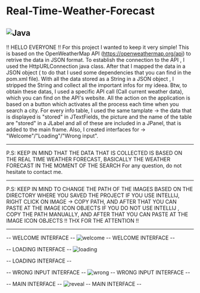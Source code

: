# Real-Time-Weather-Forecast
![Java](https://img.shields.io/badge/Language-Java-orange)
----------------------------------------------------------------------------------------------------------------------------------------------------

!!   HELLO EVERYONE   !!
For this project I wanted to keep it very simple! This is based on the OpenWeatherMap API (https://openweathermap.org/api) to retrive the data in JSON format.
To establish the connection to the API , I used the HttpURLConnection java class.
After that I mapped the data in a JSON object ( to do that I used some dependencies that you can find in the pom.xml file).
With all the data stored as a String in a JSON object , I stripped the String and collect all the important infos for my ideea.
Btw, to obtain these datas, I used a specific API call (Call current weather data), which you can find on the API's website.
All the action on the application is based on a button which activates all the process each time when you search a city.
For every info table, I used the same tamplate -> the data that is displayed is "stored" in JTextFields, the picture and the name of the table are "stored" in a JLabel and all of these are included in a JPanel, that is added to the main frame.
Also, I created interfaces for -> "Welcome"/"Loading"/"Wrong input".

----------------------------------------------------------------------------------------------------------------------------------------------------

P.S: KEEP IN MIND THAT THE DATA THAT IS COLLECTED IS BASED ON THE REAL TIME WEATHER FORECAST, BASICALLY THE WEATHER FORECAST IN THE MOMENT OF THE SEARCH
For any question, do not hesitate to contact me.

----------------------------------------------------------------------------------------------------------------------------------------------------

P.S: KEEP IN MIND TO CHANGE THE PATH OF THE IMAGES BASED ON THE DIRECTORY WHERE YOU SAVED THE PROJECT
IF YOU USE INTELLIJ, RIGHT CLICK ON IMAGE -> COPY PATH, AND AFTER THAT YOU CAN PASTE AT THE IMAGE ICON OBJECTS
IF YOU DO NOT USE INTELLIJ , COPY THE PATH MANUALLY, AND AFTER THAT YOU CAN PASTE AT THE IMAGE ICON OBJECTS
!!  THX FOR THE ATTENTION   !!

----------------------------------------------------------------------------------------------------------------------------------------------------


--   WELCOME INTERFACE   --
![welcome](https://github.com/GengiuRobert/Real-Time-Weather-Forecast/assets/127054806/51d24937-4fc1-4f7b-a208-a4a4bd2efff4)
--   WELCOME INTERFACE   --

--   LOADING INTERFACE   --
![loading](https://github.com/GengiuRobert/Real-Time-Weather-Forecast/assets/127054806/66a87815-e2cb-4463-996a-5ffdd12b5c45)

--   LOADING INTERFACE   --

--   WRONG INPUT INTERFACE   --
![wrong](https://github.com/GengiuRobert/Real-Time-Weather-Forecast/assets/127054806/63ec09ab-498c-42d5-a3e6-c4cd70687e7b)
--   WRONG INPUT INTERFACE   --

--   MAIN INTERFACE   --
![reveal](https://github.com/GengiuRobert/Real-Time-Weather-Forecast/assets/127054806/0155fcc8-1eb5-41bc-b6b0-4234ccc984eb)
--   MAIN INTERFACE   --




